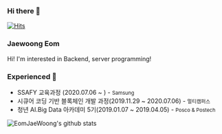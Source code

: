 ### Hi there 👋

[![Hits](https://hits.seeyoufarm.com/api/count/incr/badge.svg?url=https%3A%2F%2Fgithub.com%2FEomJaeWoong%2Fhit-counter&count_bg=%2379C83D&title_bg=%23555555&icon=&icon_color=%23E7E7E7&title=hits&edge_flat=false)](https://hits.seeyoufarm.com)

### Jaewoong Eom

Hi! I'm interested in Backend, server programming!


### Experienced 🌱
- SSAFY 교육과정 (2020.07.06 ~ ) - <small>Samsung</small>
- 시큐어 코딩 기반 블록체인 개발 과정(2019.11.29 ~ 2020.07.06) - <small>멀티캠퍼스</small>
- 청년 AI.Big Data 아카데미 5기(2019.01.07 ~ 2019.04.05) - <small>Posco & Postech</small>

![EomJaeWoong's github stats](https://github-readme-stats.vercel.app/api?username=EomJaeWoong&show_icons=true)

<!--
**EomJaeWoong/EomJaeWoong** is a ✨ _special_ ✨ repository because its `README.md` (this file) appears on your GitHub profile.

Here are some ideas to get you started:

- 🔭 I’m currently working on ...
- 🌱 I’m currently learning ...
- 👯 I’m looking to collaborate on ...
- 🤔 I’m looking for help with ...
- 💬 Ask me about ...
- 📫 How to reach me: ...
- 😄 Pronouns: ...
- ⚡ Fun fact: ...
-->
